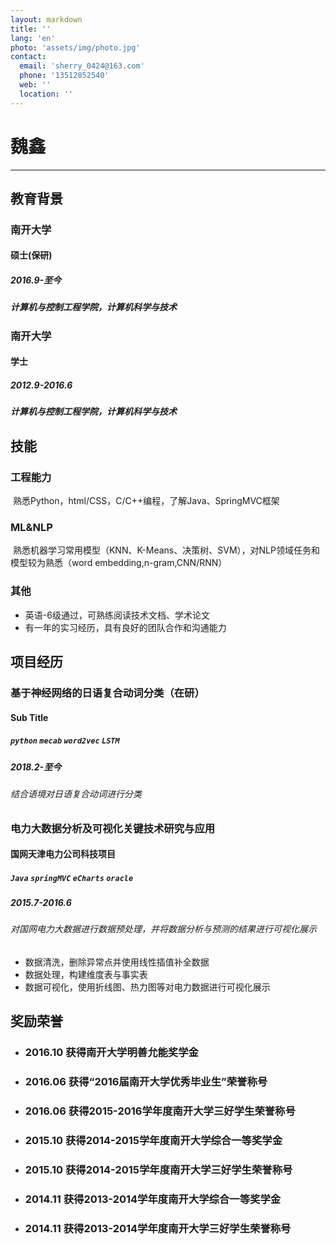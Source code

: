 ```yaml
---
layout: markdown
title: ''
lang: 'en'
photo: 'assets/img/photo.jpg'
contact:
  email: 'sherry_0424@163.com'
  phone: '13512852540'
  web: ''
  location: ''
---
```


# 魏鑫

-----------

## 教育背景

### 南开大学
#### 硕士(保研)
##### 2016.9-至今
##### 计算机与控制工程学院，计算机科学与技术

### 南开大学
#### 学士
##### 2012.9-2016.6
##### 计算机与控制工程学院，计算机科学与技术


## 技能

### 工程能力
  熟悉Python，html/CSS，C/C++编程，了解Java、SpringMVC框架

### ML&NLP
  熟悉机器学习常用模型（KNN、K-Means、决策树、SVM），对NLP领域任务和模型较为熟悉（word embedding,n-gram,CNN/RNN）

### 其他
  *  英语-6级通过，可熟练阅读技术文档、学术论文
  *  有一年的实习经历，具有良好的团队合作和沟通能力

## 项目经历
### 基于神经网络的日语复合动词分类（在研）
#### Sub Title
##### `python` `mecab` `word2vec` `LSTM`
##### 2018.2-至今
###### 结合语境对日语复合动词进行分类


### 电力大数据分析及可视化关键技术研究与应用
#### 国网天津电力公司科技项目
##### `Java` `springMVC` `eCharts` `oracle`
##### 2015.7-2016.6
###### 对国网电力大数据进行数据预处理，并将数据分析与预测的结果进行可视化展示
* 数据清洗，删除异常点并使用线性插值补全数据
* 数据处理，构建维度表与事实表
* 数据可视化，使用折线图、热力图等对电力数据进行可视化展示

## 奖励荣誉

* ### 2016.10    获得南开大学明善允能奖学金
* ### 2016.06    获得“2016届南开大学优秀毕业生”荣誉称号
* ### 2016.06    获得2015-2016学年度南开大学三好学生荣誉称号
* ### 2015.10    获得2014-2015学年度南开大学综合一等奖学金
* ### 2015.10    获得2014-2015学年度南开大学三好学生荣誉称号
* ### 2014.11    获得2013-2014学年度南开大学综合一等奖学金
* ### 2014.11    获得2013-2014学年度南开大学三好学生荣誉称号


